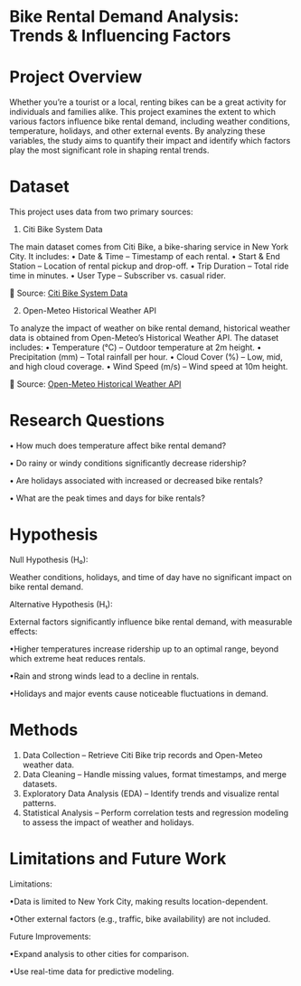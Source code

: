 # Bike Rental Demand Analysis: Trends & Influencing Factors


# Project Overview
 Whether you’re a tourist or a local, renting bikes can be a great activity for individuals and families alike. This project examines the extent to which various factors influence bike rental demand, including weather conditions, temperature, holidays, and other external events. By analyzing these variables, the study aims to quantify their impact and identify which factors play the most significant role in shaping rental trends.

# Dataset

This project uses data from two primary sources:

1. Citi Bike System Data 

The main dataset comes from Citi Bike, a bike-sharing service in New York City. It includes:
	•	Date & Time – Timestamp of each rental.
	•	Start & End Station – Location of rental pickup and drop-off.
	•	Trip Duration – Total ride time in minutes.
	•	User Type – Subscriber vs. casual rider.

📌 Source: [ Citi Bike System Data](https://ride.citibikenyc.com/system-data)

2. Open-Meteo Historical Weather API 

To analyze the impact of weather on bike rental demand, historical weather data is obtained from Open-Meteo’s Historical Weather API. The dataset includes:
	•	Temperature (°C) – Outdoor temperature at 2m height.
	•	Precipitation (mm) – Total rainfall per hour.
	•	Cloud Cover (%) – Low, mid, and high cloud coverage.
	•	Wind Speed (m/s) – Wind speed at 10m height.

📌 Source: [ Open-Meteo Historical Weather API](https://open-meteo.com/en/docs/historical-weather-api)

# Research Questions
• How much does temperature affect bike rental demand? 

• Do rainy or windy conditions significantly decrease ridership? 

• Are holidays associated with increased or decreased bike rentals? 

• What are the peak times and days for bike rentals?


# Hypothesis


Null Hypothesis (H₀):

Weather conditions, holidays, and time of day have no significant impact on bike rental demand.

Alternative Hypothesis (H₁):

External factors significantly influence bike rental demand, with measurable effects:
		
  •Higher temperatures increase ridership up to an optimal range, beyond which extreme heat reduces rentals.
		
  •Rain and strong winds lead to a decline in rentals.
		
  •Holidays and major events cause noticeable fluctuations in demand.

# Methods
 1. Data Collection – Retrieve Citi Bike trip records and Open-Meteo weather data.
 2.  Data Cleaning – Handle missing values, format timestamps, and merge datasets.  
 3.  Exploratory Data Analysis (EDA) – Identify trends and visualize rental patterns.  
 4.  Statistical Analysis – Perform correlation tests and regression modeling to assess the impact of weather and holidays.


# Limitations and Future Work
Limitations:
		
  •Data is limited to New York City, making results location-dependent.
		
  •Other external factors (e.g., traffic, bike availability) are not included.

Future Improvements:
		
  •Expand analysis to other cities for comparison.
		
  •Use real-time data for predictive modeling.
